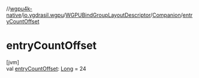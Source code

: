 //[wgpu4k-native](../../../../index.md)/[io.ygdrasil.wgpu](../../index.md)/[WGPUBindGroupLayoutDescriptor](../index.md)/[Companion](index.md)/[entryCountOffset](entry-count-offset.md)

# entryCountOffset

[jvm]\
val [entryCountOffset](entry-count-offset.md): [Long](https://kotlinlang.org/api/core/kotlin-stdlib/kotlin/-long/index.html) = 24